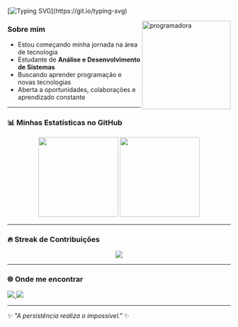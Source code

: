 <!-- Cabeçalho com efeito de digitação -->
[![Typing SVG](https://readme-typing-svg.herokuapp.com/?color=F75C7E&size=35&center=true&vCenter=true&width=1000&lines=Olá,+eu+sou+a+Raquel+Araujo!;Iniciante+em+Tecnologia;Apaixonada+por+aprender+e+crescer!)](https://git.io/typing-svg)

<!-- Imagem feminina e tecnológica -->
<img align="right" alt="programadora" height="200" src="https://images.openai.com/thumbnails/url/k7fO43icu1mSUVJSUGylr5-al1xUWVCSmqJbkpRnoJdeXJJYkpmsl5yfq5-Zm5ieWmxfaAuUsXL0S7F0Tw5MdclNKin2dtdNK8ktyHJxNjExNSnLNQoMLgguKjNNCqp0c_XzcPL2ywtJNg3ycI7KDil29wgIjjdwD1QrBgAYGSlX">

### Sobre mim
- Estou começando minha jornada na área de tecnologia  
- Estudante de **Análise e Desenvolvimento de Sistemas**  
- Buscando aprender programação e novas tecnologias  
- Aberta a oportunidades, colaborações e aprendizado constante  

---

### 📊 Minhas Estatísticas no GitHub
<div align="center">
  <img height="180em" src="https://github-readme-stats.vercel.app/api?username=raquelTav&show_icons=true&theme=dracula&count_private=true"/>
  <img height="180em" src="https://github-readme-stats.vercel.app/api/top-langs/?username=raquelTav&layout=compact&langs_count=7&theme=dracula"/>
</div>

---

### 🔥 Streak de Contribuições
<div align="center">
  <img src="https://github-readme-streak-stats.herokuapp.com?user=raquelTav&theme=dracula&hide_border=false" />
</div>

---

### 🌐 Onde me encontrar
<div>
  <a href="https://www.linkedin.com/in/raquel-araujo-982585379/" target="_blank">
    <img src="https://img.shields.io/badge/-LinkedIn-%230077B5?style=for-the-badge&logo=linkedin&logoColor=white" target="_blank">
  </a>
  <a href="mailto:raqquel011@gmail.com">
    <img src="https://img.shields.io/badge/-Email-D14836?style=for-the-badge&logo=gmail&logoColor=white" target="_blank">
  </a>
</div>

---

✨ _"A persistência realiza o impossível."_ ✨
